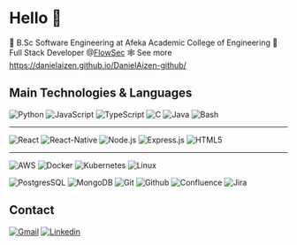 # Hello 👋

📙 B.Sc Software Engineering at Afeka Academic College of Engineering
🏢 Full Stack Developer @<a href='https://www.Flow-Sec.com'>FlowSec</a>
🕸️ See more https://danielaizen.github.io/DanielAizen-github/


## Main Technologies & Languages
![Python](https://img.shields.io/badge/-Python-000?&style=for-the-badge&logo=python)
![JavaScript](https://img.shields.io/badge/-Javascript-000?&style=for-the-badge&logo=javascript&logoColor=%23F7DF1E)
![TypeScript](https://img.shields.io/badge/-Typescript-000?&style=for-the-badge&logo=typescript)
![C](https://img.shields.io/badge/-C/C++-000?&style=for-the-badge&logo=c%2B%2B)
![Java](https://img.shields.io/badge/-Java-000?&style=for-the-badge&logo=java&logoColor=white)
![Bash](https://img.shields.io/badge/Shell_Script-121011?style=for-the-badge&logo=gnu-bash&logoColor=white)

---

![React](https://img.shields.io/badge/-React-000?logo=react&style=for-the-badge)
![React-Native](https://img.shields.io/badge/React_Native-20232A?style=for-the-badge&logo=react&logoColor=61DAFB)
![Node.js](https://img.shields.io/badge/-Node.js-000?logo=node.js&style=for-the-badge)
![Express.js](https://img.shields.io/badge/-Express.js-000?logo=express&style=for-the-badge)
![HTML5](https://img.shields.io/badge/-HTML5-000?logo=html5&style=for-the-badge)

---

![AWS](https://img.shields.io/badge/-AWS-000?&logo=Amazon-AWS&logoColor=F90&style=for-the-badge)
![Docker](https://img.shields.io/badge/-Docker-000?&logo=Docker&style=for-the-badge)
![Kubernetes](https://img.shields.io/badge/-Kubernetes-000?&logo=Kubernetes&style=for-the-badge)
![Linux](https://img.shields.io/badge/-Linux-000?&logo=Linux&style=for-the-badge)

![PostgresSQL](https://img.shields.io/badge/PostgreSQL-316192?style=for-the-badge&logo=postgresql&logoColor=white)
![MongoDB](https://img.shields.io/badge/-MongoDB-000?&logo=mongodb&style=for-the-badge)
![Git](https://img.shields.io/badge/-Git-000?&logo=git&style=for-the-badge)
![Github](https://img.shields.io/badge/-Github-000?&logo=github&style=for-the-badge)
![Confluence](https://img.shields.io/badge/-Confluence-000?&logo=confluence&style=for-the-badge)
![Jira](https://img.shields.io/badge/-Jira-000?&logo=jira&style=for-the-badge)


## Contact

[![Gmail](https://img.shields.io/badge/Gmail-D14836?style=for-the-badge&logo=gmail&logoColor=white)][gmail] [![Linkedin](https://img.shields.io/badge/linkedin-0077B5?&style=for-the-badge&logo=linkedin&logoColor=white)][linkedin] 

[gmail]: mailto:aiz.dani@gmail.com
[linkedin]: https://www.linkedin.com/in/daniel-aizenband-8117391b9/
